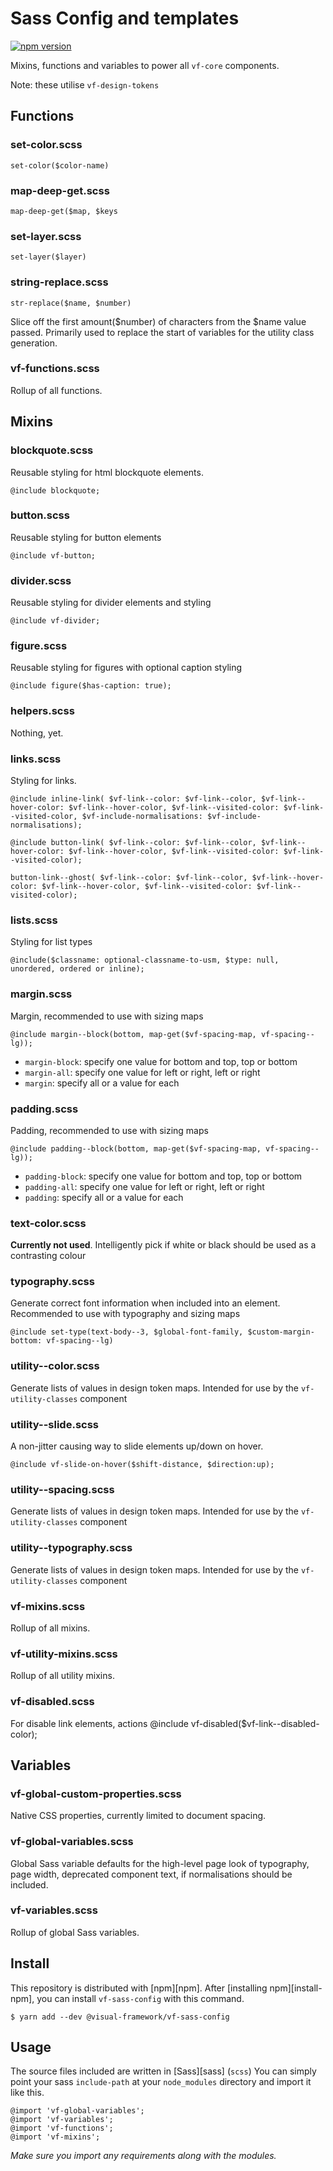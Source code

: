 # Sass Config and templates

[![npm version](https://badge.fury.io/js/%40visual-framework%2Fvf-sass-config.svg)](https://badge.fury.io/js/%40visual-framework%2Fvf-sass-config)

Mixins, functions and variables to power all `vf-core` components.

Note: these utilise `vf-design-tokens`

## Functions

### set-color.scss

 `set-color($color-name)`

### map-deep-get.scss

`map-deep-get($map, $keys`

### set-layer.scss

`set-layer($layer)`

### string-replace.scss

`str-replace($name, $number)`

Slice off the first amount($number) of characters from the $name value passed. Primarily used to replace the start of variables for the utility class generation.

### vf-functions.scss

Rollup of all functions.

## Mixins

### blockquote.scss

Reusable styling for html blockquote elements.

`@include blockquote;`

### button.scss  

Reusable styling for button elements

`@include vf-button;`

### divider.scss   

Reusable styling for divider elements and styling

`@include vf-divider;`

### figure.scss    

Reusable styling for figures with optional caption styling

`@include figure($has-caption: true);`

### helpers.scss  

Nothing, yet.

### links.scss     

Styling for links.

`@include inline-link(
  $vf-link--color: $vf-link--color,
  $vf-link--hover-color: $vf-link--hover-color,
  $vf-link--visited-color: $vf-link--visited-color,
  $vf-include-normalisations: $vf-include-normalisations);`

`@include button-link(
  $vf-link--color: $vf-link--color,
  $vf-link--hover-color: $vf-link--hover-color,
  $vf-link--visited-color: $vf-link--visited-color);`

`button-link--ghost(
  $vf-link--color: $vf-link--color,
  $vf-link--hover-color: $vf-link--hover-color,
  $vf-link--visited-color: $vf-link--visited-color);`  

### lists.scss     

Styling for list types

`@include($classname: optional-classname-to-usm, $type: null, unordered, ordered or inline);`

### margin.scss    

Margin, recommended to use with sizing maps

`@include margin--block(bottom, map-get($vf-spacing-map, vf-spacing--lg));`

- `margin-block`: specify one value for bottom and top, top or bottom
- `margin-all`: specify one value for left or right, left or right
- `margin`: specify all or a value for each

### padding.scss   

Padding, recommended to use with sizing maps

`@include padding--block(bottom, map-get($vf-spacing-map, vf-spacing--lg));`

- `padding-block`: specify one value for bottom and top, top or bottom
- `padding-all`: specify one value for left or right, left or right
- `padding`: specify all or a value for each


### text-color.scss

**Currently not used**. Intelligently pick if white or black should be used as a contrasting colour

### typography.scss

Generate correct font information when included into an element.
Recommended to use with typography and sizing maps

`@include set-type(text-body--3, $global-font-family, $custom-margin-bottom: vf-spacing--lg)`

### utility--color.scss

Generate lists of values in design token maps. Intended for use by the `vf-utility-classes` component

### utility--slide.scss

A non-jitter causing way to slide elements up/down on hover.

`@include vf-slide-on-hover($shift-distance, $direction:up);`

### utility--spacing.scss

Generate lists of values in design token maps. Intended for use by the `vf-utility-classes` component

### utility--typography.scss

Generate lists of values in design token maps. Intended for use by the `vf-utility-classes` component

### vf-mixins.scss

Rollup of all mixins.

### vf-utility-mixins.scss

Rollup of all utility mixins.

### vf-disabled.scss

For disable link elements, actions
@include vf-disabled($vf-link--disabled-color);

## Variables

### vf-global-custom-properties.scss

Native CSS properties, currently limited to document spacing.

### vf-global-variables.scss

Global Sass variable defaults for the high-level page look of typography, page width,
deprecated component text, if normalisations should be included.

### vf-variables.scss

Rollup of global Sass variables.

## Install

This repository is distributed with [npm][npm]. After [installing npm][install-npm], you can install `vf-sass-config` with this command.

```
$ yarn add --dev @visual-framework/vf-sass-config
```

## Usage

The source files included are written in [Sass][sass] (`scss`) You can simply point your sass `include-path` at your `node_modules` directory and import it like this.

```
@import 'vf-global-variables';
@import 'vf-variables';
@import 'vf-functions';
@import 'vf-mixins';
```

_Make sure you import any requirements along with the modules._
